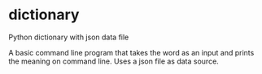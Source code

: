 # dictionary
Python dictionary with json data file

A basic command line program that takes the word as an input and prints the meaning on command line.
Uses a json file as data source.
